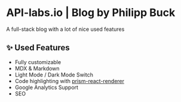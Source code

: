 # API-labs.io | Blog by Philipp Buck

A full-stack blog with a lot of nice used features

## ✨ Used Features

- Fully customizable
- MDX & Markdown
- Light Mode / Dark Mode Switch
- Code highlighting with [prism-react-renderer](https://github.com/FormidableLabs/prism-react-renderer)
- Google Analytics Support
- SEO
